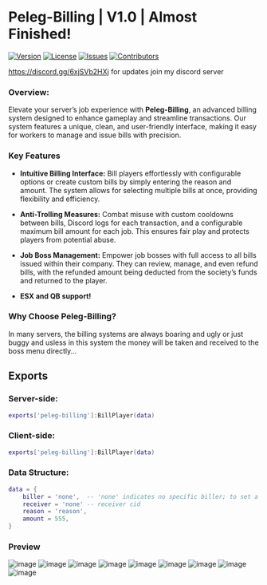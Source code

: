 # Peleg-Billing | V1.0 | Almost Finished!

[![Version](https://img.shields.io/badge/version-1.0.0-blue.svg)](link_to_releases)
[![License](https://img.shields.io/badge/license-GNU-green.svg)](https://opensource.org/licenses/MIT)
[![Issues](https://img.shields.io/github/issues/ku-development/krs-billing)](https://github.com/ku-development/krs-billing/issues)
[![Contributors](https://img.shields.io/github/contributors/ku-development/krs-billing)](none)


https://discord.gg/6xjSVb2HXj for updates join my discord server 
### Overview: 

Elevate your server’s job experience with **Peleg-Billing**, an advanced billing system designed to enhance gameplay and streamline transactions. Our system features a unique, clean, and user-friendly interface, making it easy for workers to manage and issue bills with precision.

### **Key Features**

- **Intuitive Billing Interface:** Bill players effortlessly with configurable options or create custom bills by simply entering the reason and amount. The system allows for selecting multiple bills at once, providing flexibility and efficiency.

- **Anti-Trolling Measures:** Combat misuse with custom cooldowns between bills, Discord logs for each transaction, and a configurable maximum bill amount for each job. This ensures fair play and protects players from potential abuse.

- **Job Boss Management:** Empower job bosses with full access to all bills issued within their company. They can review, manage, and even refund bills, with the refunded amount being deducted from the society’s funds and returned to the player.

- **ESX and QB support!**
  
### **Why Choose Peleg-Billing?**

In many servers, the billing systems are always boaring and ugly or just buggy and usless in this system the money will be taken and received to the boss menu directly...

## Exports

### Server-side:
```lua
exports['peleg-billing']:BillPlayer(data)
```

### Client-side:
```lua
exports['peleg-billing']:BillPlayer(data)
```

### Data Structure:
```lua
data = {
    biller = 'none',  -- 'none' indicates no specific biller; to set a real biller, input the biller’s CID
    receiver = 'none' -- receiver cid 
    reason = 'reason',
    amount = 555,
}
```


### Preview
![image](https://github.com/user-attachments/assets/375bfedb-1e8c-470f-a7ee-d0dadbddbe1c)
![image](https://github.com/user-attachments/assets/b09a3e71-4436-4c64-bb38-fa03626ea38f)
![image](https://github.com/user-attachments/assets/73fcf9b9-6ca2-46c7-a274-d82353180d6c)
![image](https://github.com/user-attachments/assets/9ded02a7-4d04-4413-910c-50d79de9fda9)
![image](https://github.com/user-attachments/assets/779313d1-1202-4ca4-ac96-fe6ea224308f)
![image](https://github.com/user-attachments/assets/77468abf-1d5f-4143-8c89-17d86ef4803e)
![image](https://github.com/user-attachments/assets/c427789a-dbd5-4498-9bf4-91601e3c4e77)
![image](https://github.com/user-attachments/assets/4c7f5e7f-6362-405d-a99e-bbe395491492)
![image](https://github.com/user-attachments/assets/caff4319-f2a2-4c8f-9630-f4f6f3703988)

